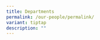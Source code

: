 ```yaml
---
title: Departments
permalink: /our-people/permalink/
variant: tiptap
description: ""
---
```

<p></p>